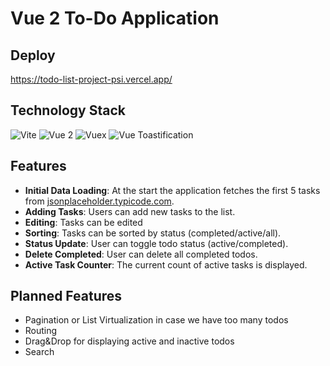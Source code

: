 # Vue 2 To-Do Application

## Deploy

https://todo-list-project-psi.vercel.app/

## Technology Stack

![Vite](https://img.shields.io/badge/Vite-646CFF?style=for-the-badge&logo=vite&logoColor=white)
![Vue 2](https://img.shields.io/badge/Vue%202-35495E?style=for-the-badge&logo=vue.js&logoColor=4FC08D)
![Vuex](https://img.shields.io/badge/Vuex-35495E?style=for-the-badge&logo=vue.js&logoColor=4FC08D)
![Vue Toastification](https://img.shields.io/badge/Vue--Toastification-FF5E00?style=for-the-badge&logo=vue.js&logoColor=white)

## Features

- **Initial Data Loading**: At the start the application fetches the first 5 tasks from [jsonplaceholder.typicode.com](https://jsonplaceholder.typicode.com/users/1/todos).
- **Adding Tasks**: Users can add new tasks to the list.
- **Editing**: Tasks can be edited
- **Sorting**: Tasks can be sorted by status (completed/active/all).
- **Status Update**: User can toggle todo status (active/completed).
- **Delete Completed**: User can delete all completed todos.
- **Active Task Counter**: The current count of active tasks is displayed.

## Planned Features 

- Pagination or List Virtualization in case we have too many todos
- Routing
- Drag&Drop for displaying active and inactive todos
- Search
